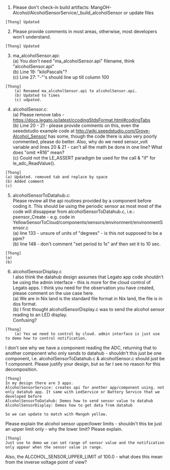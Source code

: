 1. Please don't check-in build artifacts: MangOH-Alcohol/AlcoholSensorService/_build_alcoholSensor or update files  		  
```
[Thong] Updated
```

2. Please provide comments in most areas, otherwise, most developers won't understand.  
```
[Thong] Updated
```

3. ma_alcoholSensor.api:  
	(a) You don't need "ma_alcoholSensor.api" filename, think "alcoholSensor.api"  
	(b) Line 19: "kiloPascals"?  
	(c) Line 27: "-"'s should line up till column 100  

```
[Thong]
	(a) Renamed ma_alcoholSensor.api to alcoholSensor.api.  
	(b) Updated to times  
	(c) udpated.
```
4. alcoholSensor.c:  
	(a) Please remove tabs - https://docs.legato.io/latest/ccodingStdsFormat.html#codingTabs  
	(b) Line 20 - 21 - please provide comments on this, even the seeedstudio example code at http://wiki.seeedstudio.com/Grove-Alcohol_Sensor/ has some, though the code there is also very poorly commented, please do better. Also, why do we need sensor_volt variable and lines 20 & 21 - can't all the math be done in one line? What does "omit *R16" mean?  
	(c) Could not the LE_ASSERT paradigm be used for the call & "if" for le_adc_ReadValue().  
```
[Thong]  
(a) Updated. removed tab and replace by space  
(b) Added comment  
(c)  
```

5. alcoholSensorToDatahub.c:  
Please review all the api routines provided by a component before coding it. This should be using the periodic sensor as most most of the code will dissappear from alcoholSensorToDatahub.c, i.e.: psensor_Create - e.g. code in YellowSensorToCloud/components/sensors/environment/environmentSensor.c  
      (a) line 133 - unsure of units of "degrees" - is this not supposed to be a ppm?  
      (b) line 148 - don't comment "set period to 1s" anf then set it to 10 sec.  
      
```
[Thong]  
(a)  
(b)  
```
	
6. alcoholSensorDisplay.c  
I also think the datahub design assumes that Legato app code shouldn't be using the admin interface - this is more for the cloud control of Legato apps. I think you need for the observation you have created, please comment on the use case here.  
    	(a) We are in Nix land <CR><NL> is the standard file format in Nix land, the file is in dos format.  
    	(b) I first thought alcoholSensorDisplay.c was to send the alcohol sensor reading to an LED display.  
        Confusing?  
	
```
[Thong]  
	(a) Yes we need to control by cloud. admin interface is just use to demo how to control notification.  
```
I don't see why we have a component reading the ADC, returning that to another component
who only sends to datahub - shouldn't this just be one component, i.e.
alcoholSensorToDatahub.c & alcoholSensor.c should just be 1 component. 
Please justify your design, but so far I see no reason for this decomposition.  

```
[Thong]  
In my design there are 3 apps.  
AlcoholSensorService: creates api for another app/component using. not only datahub app. It same with LedService or Battery Service that we developed before  
AlcoholSensorToDatahub: Demos how to send sensor value to datahub  
AlcoholSensorDisplay: Demos how to get data from datahub  

So we can update to match with Mangoh yellow.  
```

Please explain the alcohol sensor upper/lower limits - shouldn't this be just an upper
limit only - why the lower limit? Please explain.  

```
[Thong]  
Just use to demo we can set range of sensor value and the notification only appear when the sensor value in range.  
```
Also, the ALCOHOL_SENSOR_UPPER_LIMIT of 100.0 - what does this mean from the inverse voltage
point of view?  

